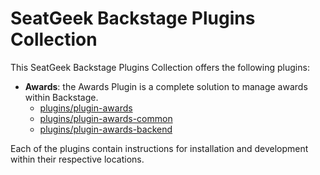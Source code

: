 # SeatGeek Backstage Plugins Collection

This SeatGeek Backstage Plugins Collection offers the following plugins:

- **Awards**: the Awards Plugin is a complete solution to manage awards within Backstage.
  - [plugins/plugin-awards](plugins/plugin-awards)
  - [plugins/plugin-awards-common](plugins/plugin-awards-common)
  - [plugins/plugin-awards-backend](plugins/plugin-awards-backend)

Each of the plugins contain instructions for installation and development within
their respective locations.